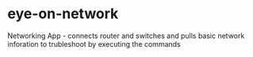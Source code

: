 # eye-on-network
Networking App - connects router and switches and pulls basic network inforation to trubleshoot by executing the commands
